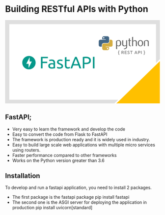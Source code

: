 # Building RESTful APIs with Python

![FastAPI](https://github.com/AyselAydin/fastAPI/blob/main/fastapi.png?raw=true)

## FastAPI;
 - Very easy to learn the framework and develop the code
 - Easy to convert the code from Flask to FastAPI
 - The framework is production ready and it is widely used in industry.
 - Easy to build large scale web applications with multiple micro services using routers.
 - Faster performance compared to other frameworks
 - Works on the Python version greater than 3.6

## Installation
To develop and run a fastapi application, you need to install 2 packages.
- The first package is the fastapi package
   pip install fastapi
- The second one is the ASGI server for deploying the application in production
   pip install uvicorn[standard]